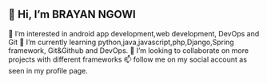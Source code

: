  👋 Hi, I’m BRAYAN NGOWI
 -------------------
 👀 I’m interested in android app development,web development, DevOps and Git
 🌱 I’m currently learning python,java,javascript,php,Django,Spring framework, Git&Github and DevOps.
 💞️ I’m looking to collaborate on more projects with different frameworks 
 📫 follow me on my social account as seen in my profile page.
 

<!---
bryscott1/bryscott1 is a ✨ special ✨ repository because its `README.md` (this file) appears on your GitHub profile.
You can click the Preview link to take a look at your changes.
--->
